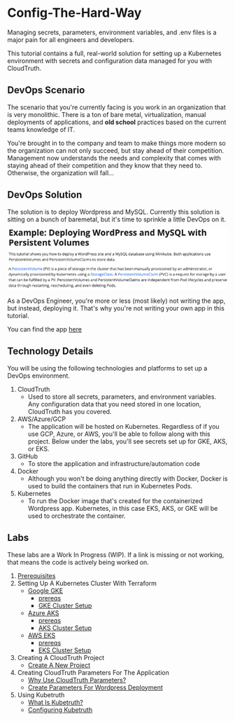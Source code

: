 # Config-The-Hard-Way

Managing secrets, parameters, environment variables, and .env files is a major pain for all engineers and developers.

This tutorial contains a full, real-world solution for setting up a Kubernetes environment with secrets and configuration data managed for you with CloudTruth.

## DevOps Scenario
The scenario that you're currently facing is you work in an organization that is very monolithic. There is a ton of bare metal, virtualization, manual deployments of applications, and **old school** practices based on the current teams knowledge of IT.

You're brought in to the company and team to make things more modern so the organization can not only succeed, but stay ahead of their competition. Management now understands the needs and complexity that comes with staying ahead of their competition and they know that they need to. Otherwise, the organization will fall...

## DevOps Solution
The solution is to deploy Wordpress and MySQL. Currently this solution is sitting on a bunch of baremetal, but it's time to sprinkle a little DevOps on it.

![](images/app1.png)

As a DevOps Engineer, you're more or less (most likely) not writing the app, but instead, deploying it. That's why you're not writing your own app in this tutorial.

You can find the app [here](https://github.com/kubernetes/examples/tree/master/mysql-wordpress-pd)

## Technology Details
You will be using the following technologies and platforms to set up a DevOps environment.

1. CloudTruth
    - Used to store all secrets, parameters, and environment variables. Any configuration data that you need stored in one location, CloudTruth has you covered.
2. AWS/Azure/GCP
    - The application will be hosted on Kubernetes. Regardless of if you use GCP, Azure, or AWS, you'll be able to follow along with this project. Below under the labs, you'll see secrets set up for GKE, AKS, or EKS.
3. GitHub
    - To store the application and infrastructure/automation code
4. Docker
    - Although you won't be doing anything directly with Docker, Docker is used to build the containers that run in Kubernetes Pods.
5. Kubernetes
   - To run the Docker image that's created for the containerized Wordpress app. Kubernetes, in this case EKS, AKS, or GKE will be used to orchestrate the container.

## Labs

These labs are a Work In Progress (WIP). If a link is missing or not working, that means the code is actively being worked on.

1. [Prerequisites](https://github.com/cloudtruth/Config-The-Hard-Way/blob/main/prerequisites.md)
2. Setting Up A Kubernetes Cluster With Terraform
    - [Google GKE]()
        - [prereqs](https://github.com/cloudtruth/Config-The-Hard-Way/blob/main/kubernetes-clusters/GKE/prereqs.md)
        - [GKE Cluster Setup](https://github.com/cloudtruth/Config-The-Hard-Way/tree/main/kubernetes-clusters/GKE/gke-terraform)
    - [Azure AKS]()
        - [prereqs](https://github.com/cloudtruth/Config-The-Hard-Way/blob/main/kubernetes-clusters/AKS/prereqs.md)
        - [AKS Cluster Setup](https://github.com/cloudtruth/Config-The-Hard-Way/tree/main/kubernetes-clusters/AKS)
    - [AWS EKS]()
        - [prereqs](https://github.com/cloudtruth/Config-The-Hard-Way/blob/main/kubernetes-clusters/EKS/prereqs.md)
        - [EKS Cluster Setup](https://github.com/cloudtruth/Config-The-Hard-Way/tree/main/kubernetes-clusters/EKS)
3. Creating A CloudTruth Project
   - [Create A New Project](https://github.com/cloudtruth/Config-The-Hard-Way/blob/main/cloudtruth_commands/project/readme.md)
4. Creating CloudTruth Parameters For The Application
   - [Why Use CloudTruth Parameters?]()
   - [Create Parameters For Wordpress Deployment](https://github.com/cloudtruth/Config-The-Hard-Way/blob/main/cloudtruth_commands/parameters/params.md)
5. Using Kubetruth
   - [What Is Kubetruth?](https://github.com/cloudtruth/Config-The-Hard-Way/blob/main/kubetruth/whatiskubetruth.md)
   - [Configuring Kubetruth](https://github.com/cloudtruth/Config-The-Hard-Way/blob/main/kubetruth/configuringkubetruth.md)